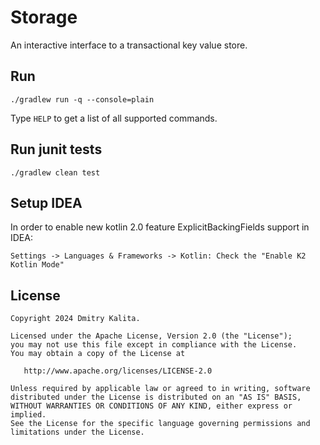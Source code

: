 # Storage

An interactive interface to a transactional key value store.

## Run

```
./gradlew run -q --console=plain
```

Type `HELP` to get a list of all supported commands.

## Run junit tests

```
./gradlew clean test
```

## Setup IDEA

In order to enable new kotlin 2.0 feature ExplicitBackingFields support in IDEA:

```
Settings -> Languages & Frameworks -> Kotlin: Check the "Enable K2 Kotlin Mode"
```

## License

    Copyright 2024 Dmitry Kalita.

    Licensed under the Apache License, Version 2.0 (the "License");
    you may not use this file except in compliance with the License.
    You may obtain a copy of the License at

       http://www.apache.org/licenses/LICENSE-2.0

    Unless required by applicable law or agreed to in writing, software
    distributed under the License is distributed on an "AS IS" BASIS,
    WITHOUT WARRANTIES OR CONDITIONS OF ANY KIND, either express or implied.
    See the License for the specific language governing permissions and
    limitations under the License.
